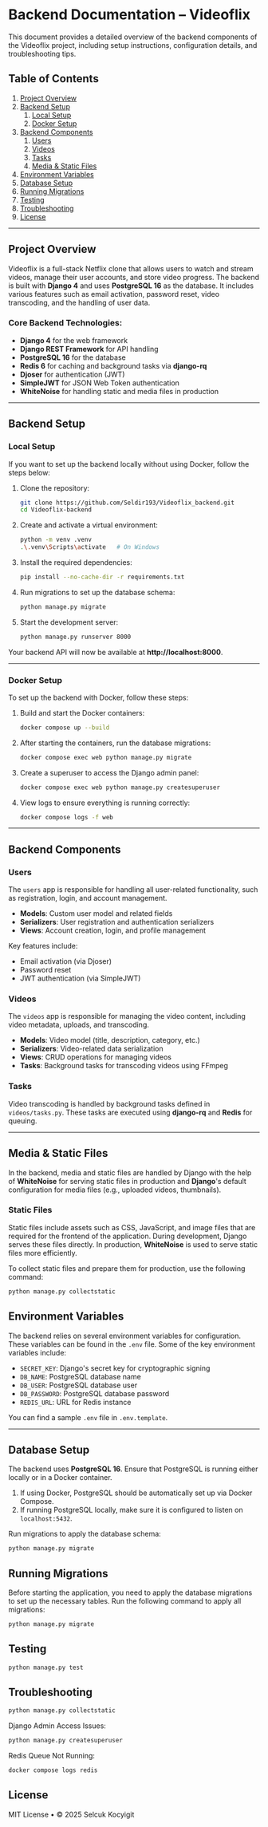 # Backend Documentation – Videoflix

This document provides a detailed overview of the backend components of the Videoflix project, including setup instructions, configuration details, and troubleshooting tips.

## Table of Contents

1. [Project Overview](#project-overview)
2. [Backend Setup](#backend-setup)
    1. [Local Setup](#local-setup)
    2. [Docker Setup](#docker-setup)
3. [Backend Components](#backend-components)
    1. [Users](#users)
    2. [Videos](#videos)
    3. [Tasks](#tasks)
    4. [Media & Static Files](#media--static-files)
4. [Environment Variables](#environment-variables)
5. [Database Setup](#database-setup)
6. [Running Migrations](#running-migrations)
7. [Testing](#testing)
8. [Troubleshooting](#troubleshooting)
9. [License](#license)

---

## Project Overview

Videoflix is a full-stack Netflix clone that allows users to watch and stream videos, manage their user accounts, and store video progress. The backend is built with **Django 4** and uses **PostgreSQL 16** as the database. It includes various features such as email activation, password reset, video transcoding, and the handling of user data.

### Core Backend Technologies:

- **Django 4** for the web framework
- **Django REST Framework** for API handling
- **PostgreSQL 16** for the database
- **Redis 6** for caching and background tasks via **django-rq**
- **Djoser** for authentication (JWT)
- **SimpleJWT** for JSON Web Token authentication
- **WhiteNoise** for handling static and media files in production

---

## Backend Setup

### Local Setup

If you want to set up the backend locally without using Docker, follow the steps below:

1. Clone the repository:

    ```bash
    git clone https://github.com/Seldir193/Videoflix_backend.git
    cd Videoflix-backend
    ```

2. Create and activate a virtual environment:

    ```bash
    python -m venv .venv
    .\.venv\Scripts\activate   # On Windows
    ```

3. Install the required dependencies:

    ```bash
    pip install --no-cache-dir -r requirements.txt
    ```

4. Run migrations to set up the database schema:

    ```bash
    python manage.py migrate
    ```

5. Start the development server:

    ```bash
    python manage.py runserver 8000
    ```

Your backend API will now be available at **http://localhost:8000**.

---

### Docker Setup

To set up the backend with Docker, follow these steps:

1. Build and start the Docker containers:

    ```bash
    docker compose up --build
    ```

2. After starting the containers, run the database migrations:

    ```bash
    docker compose exec web python manage.py migrate
    ```

3. Create a superuser to access the Django admin panel:

    ```bash
    docker compose exec web python manage.py createsuperuser
    ```

4. View logs to ensure everything is running correctly:

    ```bash
    docker compose logs -f web
    ```

---

## Backend Components

### Users

The `users` app is responsible for handling all user-related functionality, such as registration, login, and account management.

- **Models**: Custom user model and related fields
- **Serializers**: User registration and authentication serializers
- **Views**: Account creation, login, and profile management

Key features include:
- Email activation (via Djoser)
- Password reset
- JWT authentication (via SimpleJWT)

### Videos

The `videos` app is responsible for managing the video content, including video metadata, uploads, and transcoding.

- **Models**: Video model (title, description, category, etc.)
- **Serializers**: Video-related data serialization
- **Views**: CRUD operations for managing videos
- **Tasks**: Background tasks for transcoding videos using FFmpeg

### Tasks

Video transcoding is handled by background tasks defined in `videos/tasks.py`. These tasks are executed using **django-rq** and **Redis** for queuing.

---

## Media & Static Files

In the backend, media and static files are handled by Django with the help of **WhiteNoise** for serving static files in production and **Django**'s default configuration for media files (e.g., uploaded videos, thumbnails).

### Static Files

Static files include assets such as CSS, JavaScript, and image files that are required for the frontend of the application. During development, Django serves these files directly. In production, **WhiteNoise** is used to serve static files more efficiently.

To collect static files and prepare them for production, use the following command:

```bash
python manage.py collectstatic
```

## Environment Variables

The backend relies on several environment variables for configuration. These variables can be found in the `.env` file. Some of the key environment variables include:

- `SECRET_KEY`: Django's secret key for cryptographic signing
- `DB_NAME`: PostgreSQL database name
- `DB_USER`: PostgreSQL database user
- `DB_PASSWORD`: PostgreSQL database password
- `REDIS_URL`: URL for Redis instance

You can find a sample `.env` file in `.env.template`.

---

## Database Setup

The backend uses **PostgreSQL 16**. Ensure that PostgreSQL is running either locally or in a Docker container.

1. If using Docker, PostgreSQL should be automatically set up via Docker Compose.
2. If running PostgreSQL locally, make sure it is configured to listen on `localhost:5432`.

Run migrations to apply the database schema:

```bash
python manage.py migrate

```

## Running Migrations

Before starting the application, you need to apply the database migrations to set up the necessary tables. Run the following command to apply all migrations:

```bash
python manage.py migrate
```

## Testing

```bash
python manage.py test
```

## Troubleshooting

```bash
python manage.py collectstatic
```

Django Admin Access Issues:
```bash
python manage.py createsuperuser
```
Redis Queue Not Running:

```bash
docker compose logs redis
```

## License
MIT License • © 2025 Selcuk Kocyigit

